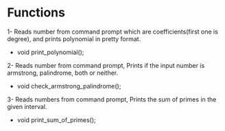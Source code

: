 <h1>Functions</h1>

1- Reads number from command prompt which are coefficients(first one is degree), and prints polynomial in pretty format.  
- void print_polynomial();  
  
2- Reads number from command prompt, Prints if the input number is armstrong, palindrome, both or neither. 
- void check_armstrong_palindrome();  
  
3- Reads numbers from command prompt, Prints the sum of primes in the given interval.
- void print_sum_of_primes();   
